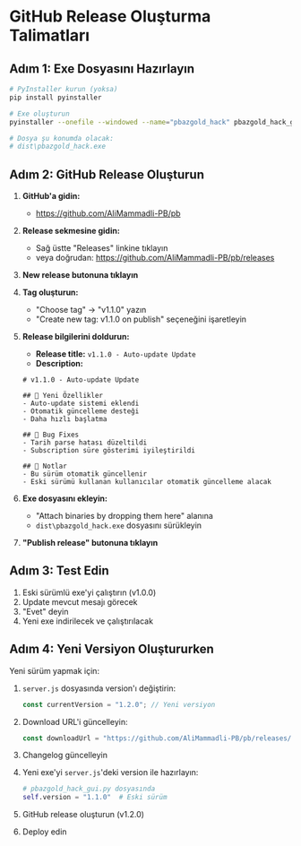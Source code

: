 # GitHub Release Oluşturma Talimatları

## Adım 1: Exe Dosyasını Hazırlayın

```bash
# PyInstaller kurun (yoksa)
pip install pyinstaller

# Exe oluşturun
pyinstaller --onefile --windowed --name="pbazgold_hack" pbazgold_hack_gui.py

# Dosya şu konumda olacak:
# dist\pbazgold_hack.exe
```

## Adım 2: GitHub Release Oluşturun

1. **GitHub'a gidin:**
   - https://github.com/AliMammadli-PB/pb

2. **Release sekmesine gidin:**
   - Sağ üstte "Releases" linkine tıklayın
   - veya doğrudan: https://github.com/AliMammadli-PB/pb/releases

3. **New release butonuna tıklayın**

4. **Tag oluşturun:**
   - "Choose tag" → "v1.1.0" yazın
   - "Create new tag: v1.1.0 on publish" seçeneğini işaretleyin

5. **Release bilgilerini doldurun:**
   - **Release title:** `v1.1.0 - Auto-update Update`
   - **Description:**
   ```
   # v1.1.0 - Auto-update Update

   ## 🎉 Yeni Özellikler
   - Auto-update sistemi eklendi
   - Otomatik güncelleme desteği
   - Daha hızlı başlatma
   
   ## 🐛 Bug Fixes
   - Tarih parse hatası düzeltildi
   - Subscription süre gösterimi iyileştirildi
   
   ## 📝 Notlar
   - Bu sürüm otomatik güncellenir
   - Eski sürümü kullanan kullanıcılar otomatik güncelleme alacak
   ```

6. **Exe dosyasını ekleyin:**
   - "Attach binaries by dropping them here" alanına
   - `dist\pbazgold_hack.exe` dosyasını sürükleyin

7. **"Publish release" butonuna tıklayın**

## Adım 3: Test Edin

1. Eski sürümlü exe'yi çalıştırın (v1.0.0)
2. Update mevcut mesajı görecek
3. "Evet" deyin
4. Yeni exe indirilecek ve çalıştırılacak

## Adım 4: Yeni Versiyon Oluştururken

Yeni sürüm yapmak için:

1. `server.js` dosyasında version'ı değiştirin:
   ```javascript
   const currentVersion = "1.2.0"; // Yeni versiyon
   ```

2. Download URL'i güncelleyin:
   ```javascript
   const downloadUrl = "https://github.com/AliMammadli-PB/pb/releases/download/v1.2.0/pbazgold_hack.exe";
   ```

3. Changelog güncelleyin

4. Yeni exe'yi `server.js`'deki version ile hazırlayın:
   ```python
   # pbazgold_hack_gui.py dosyasında
   self.version = "1.1.0"  # Eski sürüm
   ```

5. GitHub release oluşturun (v1.2.0)

6. Deploy edin

